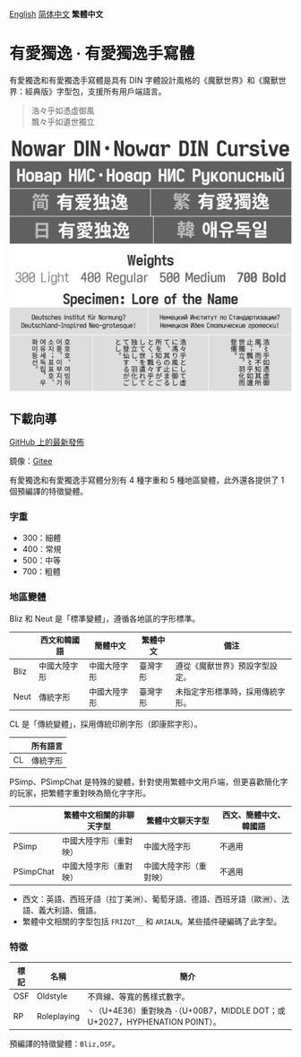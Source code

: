 [English](README.md) [简体中文](README-Hans.md) **繁體中文**

# 有愛獨逸 · 有愛獨逸手寫體

有愛獨逸和有愛獨逸手寫體是具有 DIN 字體設計風格的《魔獸世界》和《魔獸世界：經典版》字型包，支援所有用戶端語言。

> 浩々乎如憑虚御風<br>
> 飄々乎如遺世獨立

![有愛獨逸](poster/poster.png)

## 下載向導

[GitHub 上的最新發佈](https://github.com/nowar-fonts/Nowar-DIN/releases)

鏡像：[Gitee](https://gitee.com/nowar-fonts/Nowar-DIN)

有愛獨逸和有愛獨逸手寫體分別有 4 種字重和 5 種地區變體，此外還各提供了 1 個預編譯的特徵變體。

### 字重

* 300：細體
* 400：常規
* 500：中等
* 700：粗體

### 地區變體

Bliz 和 Neut 是「標準變體」，遵循各地區的字形標準。

|      | 西文和韓國語 | 簡體中文     | 繁體中文 | 備注                            |
| ---- | ------------ | ------------ | -------- | ------------------------------- |
| Bliz | 中國大陸字形 | 中國大陸字形 | 臺灣字形 | 遵從《魔獸世界》預設字型設定。  |
| Neut | 傳統字形     | 中國大陸字形 | 臺灣字形 | 未指定字形標準時，採用傳統字形。|

CL 是「傳統變體」，採用傳統印刷字形（即康熙字形）。

|    | 所有語言 |
| -- | -------- |
| CL | 傳統字形 |

PSimp、PSimpChat 是特殊的變體，針對使用繁體中文用戶端，但更喜歡簡化字的玩家，把繁體字重對映為簡化字字形。

|           | 繁體中文相關的非聊天字型 | 繁體中文聊天字型      | 西文、簡體中文、韓國語 |
| --------- | ------------------------ | --------------------- | ---------------------- |
| PSimp     | 中國大陸字形（重對映）   | 中國大陸字形          | 不適用                 |
| PSimpChat | 中國大陸字形（重對映）   | 中國大陸字形（重對映）| 不適用                 |

* 西文：英語、西班牙語（拉丁美洲）、葡萄牙語、德語、西班牙語（歐洲）、法語、義大利語、俄語。
* 繁體中文相關的字型包括 `FRIZQT__` 和 `ARIALN`。某些插件硬編碼了此字型。

### 特徵

| 標記 | 名稱        | 簡介                                                                            |
| ---- | ----------- | ------------------------------------------------------------------------------- |
| OSF  | Oldstyle    | 不齊線、等寬的舊樣式數字。                                                      |
| RP   | Roleplaying | `丶`（U+4E36）重對映為 `·`（U+00B7，MIDDLE DOT；或 U+2027，HYPHENATION POINT）。|

預編譯的特徵變體：`Bliz,OSF`。
